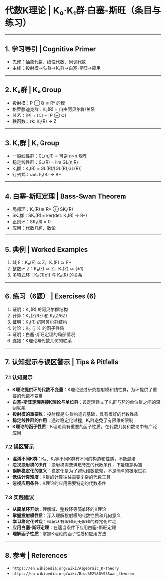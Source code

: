 # 代数K理论 | K₀·K₁群·白塞-斯旺（条目与练习）

---

## 1. 学习导引 | Cognitive Primer

- 先修：抽象代数、线性代数、同调代数
- 主线：投射模→K₀群→K₁群→白塞-斯旺→应用

---

## 2. K₀群 | K₀ Group

- 投射模：P ⊕ Q ≅ Rⁿ 的模
- 格罗滕迪克群：K₀(R) = 自由阿贝尔群/关系
- 关系：[P] + [Q] = [P ⊕ Q]
- 秩函数：rk: K₀(R) → Z

---

## 3. K₁群 | K₁ Group

- 一般线性群：GL(n,R) = 可逆 n×n 矩阵
- 稳定线性群：GL(R) = lim GL(n,R)
- K₁群：K₁(R) = GL(R)/[GL(R),GL(R)]
- 行列式：det: K₁(R) → R*

---

## 4. 白塞-斯旺定理 | Bass-Swan Theorem

- 局部环：K₁(R) ≅ R* ⊕ SK₁(R)
- SK₁群：SK₁(R) = ker(det: K₁(R) → R*)
- 正则环：SK₁(R) = 0
- 应用：代数几何、数论

---

## 5. 典例 | Worked Examples

1) 域 F：K₀(F) ≅ Z，K₁(F) ≅ F*
2) 整数环 Z：K₀(Z) ≅ Z，K₁(Z) ≅ {±1}
3) 多项式环：K₀(R[x]) 与 K₀(R) 的关系

---

## 6. 练习（6题） | Exercises (6)

1) 证明：K₀(R) 的阿贝尔群结构
2) 计算：K₀(Z/6Z) 和 K₁(Z/6Z)
3) 证明：K₁(R) 的阿贝尔群结构
4) 讨论：K₀ 与 K₁ 的函子性质
5) 证明：白塞-斯旺定理的局部情况
6) 连接：K理论与代数几何的联系

---

## 7. 认知提示与误区警示 | Tips & Pitfalls

### 7.1 认知提示

- **K理论提供环的代数不变量**：K理论通过研究投射模和线性群，为环提供了重要的代数不变量
- **白塞-斯旺定理连接K理论与单位群**：该定理建立了K₁群与环的单位群之间的深刻联系
- **投射模的重要性**：投射模是K₀群构造的基础，具有很好的代数性质
- **稳定线性群的作用**：通过稳定化过程，K₁群避免了有限维的限制
- **K理论的函子性质**：K理论具有重要的函子性质，在代数几何和数论中有广泛应用

### 7.2 误区警示

- **混淆不同K群**：K₀、K₁等不同K群有不同的构造和性质，不能混淆
- **忽视投射模的条件**：投射模需要满足特定的代数条件，不能随意构造
- **误解稳定化的意义**：稳定化是为了避免维数依赖，不是简单的极限过程
- **低估计算难度**：K群的计算往往需要复杂的代数工具
- **忽视应用条件**：K理论的应用需要特定的代数条件

### 7.3 实践建议

- **从简单环开始**：理解域、整数环等简单环的K理论
- **掌握投射模性质**：深入理解投射模的代数性质和几何意义
- **学习稳定化过程**：理解从有限维到无限维的稳定化过程
- **应用白塞-斯旺定理**：在适当条件下应用白塞-斯旺定理
- **理解函子性质**：掌握K理论的函子性质和应用方法

---

## 8. 参考 | References

- `https://en.wikipedia.org/wiki/Algebraic_K-theory`
- `https://en.wikipedia.org/wiki/Bass%E2%80%93Swan_theorem`
